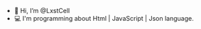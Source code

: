 - 👋 Hi, I’m @LxstCell
- 💻 I'm programming about Html | JavaScript | Json language.

<!---
LxstCell/LxstCell is a ✨ special ✨ repository because its `README.md` (this file) appears on your GitHub profile.
You can click the Preview link to take a look at your changes.
--->
